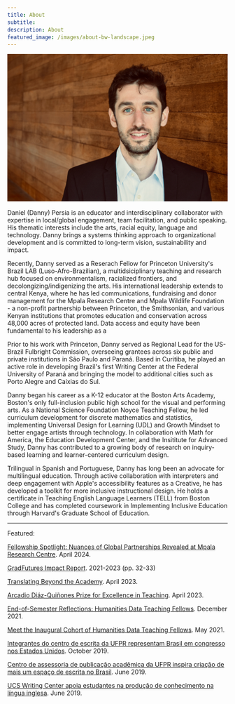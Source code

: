 ```yaml
---
title: About 
subtitle: 
description: About
featured_image: /images/about-bw-landscape.jpeg
---
```



![](/images/Persia.jpeg) 

Daniel (Danny) Persia is an educator and interdisciplinary collaborator with expertise in local/global engagement, team facilitation, and public speaking. His thematic interests include the arts, racial equity, language and technology. Danny brings a systems thinking approach to organizational development and is committed to long-term vision, sustainability and impact. 

Recently, Danny served as a Reserach Fellow for Princeton University's Brazil LAB (Luso-Afro-Brazilian), a multidsiciplinary teaching and research hub focused on environmentalism, racialized frontiers, and decolongizing/indigenizing the arts. His international leadership extends to central Kenya, where he has led communications, fundraising and donor management for the Mpala Research Centre and Mpala Wildlife Foundation - a non-profit partnership between Princeton, the Smithsonian, and various Kenyan institutions that promotes education and conservation across 48,000 acres of protected land. Data access and equity have been fundamental to his leadership as a 

Prior to his work with Princeton, Danny served as Regional Lead for the US-Brazil Fulbright Commission, overseeing grantees across six public and private institutions in São Paulo and Paraná. Based in Curitiba, he played an active role in developing Brazil's first Writing Center at the Federal University of Paraná and bringing the model to additional cities such as Porto Alegre and Caixias do Sul. 

Danny began his career as a K-12 educator at the Boston Arts Academy, Boston's only full-inclusion public high school for the visual and performing arts. As a National Science Foundation Noyce Teaching Fellow, he led curriculum development for discrete mathematics and statistics, implementing Universal Design for Learning (UDL) and Growth Mindset to better engage artists through technology. In collaboration with Math for America, the Education Development Center, and the Insititute for Advanced Study, Danny has contributed to a growing body of research on inquiry-based learning and learner-centered curriculum design.  

Trilingual in Spanish and Portuguese, Danny has long been an advocate for multilingual education. Through active collaboration with interpreters and deep engagement with Apple's accessibility features as a Creative, he has developed a toolkit for more inclusive instructional design. He holds a certificate in Teaching English Language Learners (TELL) from Boston College and has completed  coursework in Implementing Inclusive Education through Harvard's Graduate School of Education. 







---

Featured:

[Fellowship Spotlight: Nuances of Global Partnerships Revealed at Mpala Research Centre](https://gradfutures.princeton.edu/news/2023/fellowship-spotlight-nuances-global-partnerships-revealed-mpala-research-centre). April 2024. 

[GradFutures Impact Report](https://gradfutures.princeton.edu/sites/g/files/toruqf721/files/documents/GradFUTURES_Impact_Report_2023_BBPversion-proof7_FINAL.pdf). 2021-2023 (pp. 32-33) 

[Translating Beyond the Academy](https://ptic.princeton.edu/news-announcements/translating-beyond-academy). April 2023. 

[Arcadio Diáz-Quiñones Prize for Excellence in Teaching](https://spo.princeton.edu/news/grad-students-you-jin-kim-and-daniel-persia-are-recognized-excellence-teaching). April 2023. 

[End-of-Semester Reflections: Humanities Data Teaching Fellows](https://cdh.princeton.edu/blog/2021/12/26/end-of-semester-humanities-data-teaching-fellows/). December 2021. 

[Meet the Inaugural Cohort of Humanities Data Teaching Fellows](https://cdh.princeton.edu/blog/2021/05/03/meet-the-inaugural-cohort-of-humanities-data-teaching-fellows/). May 2021. 

[Integrantes do centro de escrita da UFPR representam Brasil em congresso nos Estados Unidos](https://ufpr.br/integrantes-do-centro-de-escrita-da-ufpr-representam-brasil-em-congresso-nos-estados-unidos/). October 2019. 

[Centro de assessoria de publicação acadêmica da UFPR inspira criação de mais um espaço de escrita no Brasil](https://ufpr.br/centro-de-assessoria-de-publicacao-academica-da-ufpr-inspira-criacao-de-mais-um-espaco-de-escrita-no-brasil/). June 2019. 

[UCS Writing Center apoia estudantes na produção de conhecimento na língua inglesa](https://www.ucs.br/site/noticias/ucs-writing-center-apoia-estudantes-na-producao-de-conhecimento-na-lingua-inglesa/). June 2019. 







